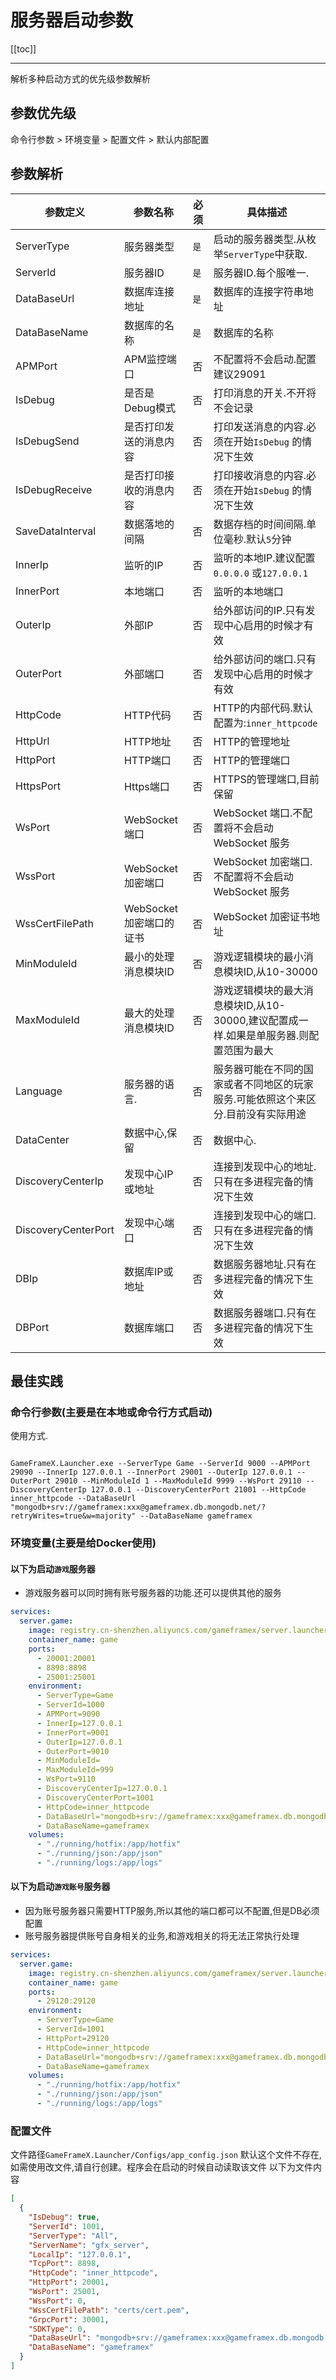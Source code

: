 # 服务器启动参数

[[toc]]

---

解析多种启动方式的优先级参数解析

## 参数优先级

命令行参数 > 环境变量 > 配置文件 > 默认内部配置

## 参数解析

| 参数定义                | 参数名称              | 必须  | 具体描述                                               |
|---------------------|-------------------|-----|----------------------------------------------------|
| ServerType          | 服务器类型             | `是` | 启动的服务器类型.从枚举`ServerType`中获取.                       |
| ServerId            | 服务器ID             | `是` | 服务器ID.每个服唯一.                                       |
| DataBaseUrl         | 数据库连接地址           | `是` | 数据库的连接字符串地址                                        |
| DataBaseName        | 数据库的名称            | `是` | 数据库的名称                                             |
| APMPort             | APM监控端口           | 否   | 不配置将不会启动.配置建议29091                                 |
| IsDebug             | 是否是Debug模式        | 否   | 打印消息的开关.不开将不会记录                                    |
| IsDebugSend         | 是否打印发送的消息内容       | 否   | 打印发送消息的内容.必须在开始`IsDebug` 的情况下生效                    |
| IsDebugReceive      | 是否打印接收的消息内容       | 否   | 打印接收消息的内容.必须在开始`IsDebug` 的情况下生效                    |
| SaveDataInterval    | 数据落地的间隔           | 否   | 数据存档的时间间隔.单位毫秒.默认`5`分钟                             |
| InnerIp             | 监听的IP             | 否   | 监听的本地IP.建议配置`0.0.0.0` 或`127.0.0.1`                 |
| InnerPort           | 本地端口              | 否   | 监听的本地端口                                            |
| OuterIp             | 外部IP              | 否   | 给外部访问的IP.只有发现中心启用的时候才有效                            |
| OuterPort           | 外部端口              | 否   | 给外部访问的端口.只有发现中心启用的时候才有效                            |
| HttpCode            | HTTP代码            | 否   | HTTP的内部代码.默认配置为:`inner_httpcode`                   |
| HttpUrl             | HTTP地址            | 否   | HTTP的管理地址                                          |
| HttpPort            | HTTP端口            | 否   | HTTP的管理端口                                          |
| HttpsPort           | Https端口           | 否   | HTTPS的管理端口,目前保留                                    |
| WsPort              | WebSocket 端口      | 否   | WebSocket 端口.不配置将不会启动WebSocket 服务                  |
| WssPort             | WebSocket 加密端口    | 否   | WebSocket 加密端口.不配置将不会启动WebSocket 服务                |
| WssCertFilePath     | WebSocket 加密端口的证书 | 否   | WebSocket 加密证书地址                                   |
| MinModuleId         | 最小的处理消息模块ID       | 否   | 游戏逻辑模块的最小消息模块ID,从10-30000                          |
| MaxModuleId         | 最大的处理消息模块ID       | 否   | 游戏逻辑模块的最大消息模块ID,从10-30000,建议配置成一样.如果是单服务器.则配置范围为最大 |
| Language            | 服务器的语言.           | 否   | 服务器可能在不同的国家或者不同地区的玩家服务.可能依照这个来区分.目前没有实际用途          |
| DataCenter          | 数据中心,保留           | 否   | 数据中心.                                              |
| DiscoveryCenterIp   | 发现中心IP或地址         | 否   | 连接到发现中心的地址.只有在多进程完备的情况下生效                          |
| DiscoveryCenterPort | 发现中心端口            | 否   | 连接到发现中心的端口.只有在多进程完备的情况下生效                          |
| DBIp                | 数据库IP或地址          | 否   | 数据服务器地址.只有在多进程完备的情况下生效                             |
| DBPort              | 数据库端口             | 否   | 数据服务器端口.只有在多进程完备的情况下生效                             |

## 最佳实践

### 命令行参数(主要是在本地或命令行方式启动)

使用方式.

```shell

GameFrameX.Launcher.exe --ServerType Game --ServerId 9000 --APMPort 29090 --InnerIp 127.0.0.1 --InnerPort 29001 --OuterIp 127.0.0.1 --OuterPort 29010 --MinModuleId 1 --MaxModuleId 9999 --WsPort 29110 --DiscoveryCenterIp 127.0.0.1 --DiscoveryCenterPort 21001 --HttpCode inner_httpcode --DataBaseUrl "mongodb+srv://gameframex:xxx@gameframex.db.mongodb.net/?retryWrites=true&w=majority" --DataBaseName gameframex

```

### 环境变量(主要是给Docker使用)

#### 以下为启动`游戏`服务器

- 游戏服务器可以同时拥有账号服务器的功能.还可以提供其他的服务

```yaml
services:
  server.game:
    image: registry.cn-shenzhen.aliyuncs.com/gameframex/server.launcher:1.0.0
    container_name: game
    ports:
      - 20001:20001
      - 8898:8898
      - 25001:25001
    environment:
      - ServerType=Game
      - ServerId=1000
      - APMPort=9090
      - InnerIp=127.0.0.1
      - InnerPort=9001
      - OuterIp=127.0.0.1
      - OuterPort=9010
      - MinModuleId=
      - MaxModuleId=999
      - WsPort=9110
      - DiscoveryCenterIp=127.0.0.1
      - DiscoveryCenterPort=1001
      - HttpCode=inner_httpcode
      - DataBaseUrl="mongodb+srv://gameframex:xxx@gameframex.db.mongodb.net/?retryWrites=true&w=majority"
      - DataBaseName=gameframex
    volumes:
      - "./running/hotfix:/app/hotfix"
      - "./running/json:/app/json"
      - "./running/logs:/app/logs"
```

#### 以下为启动`游戏账号`服务器

- 因为账号服务器只需要HTTP服务,所以其他的端口都可以不配置,但是DB必须配置
- 账号服务器提供账号自身相关的业务,和游戏相关的将无法正常执行处理

```yaml
services:
  server.game:
    image: registry.cn-shenzhen.aliyuncs.com/gameframex/server.launcher:1.0.0
    container_name: game
    ports:
      - 29120:29120
    environment:
      - ServerType=Game
      - ServerId=1001
      - HttpPort=29120
      - HttpCode=inner_httpcode
      - DataBaseUrl="mongodb+srv://gameframex:xxx@gameframex.db.mongodb.net/?retryWrites=true&w=majority"
      - DataBaseName=gameframex
    volumes:
      - "./running/hotfix:/app/hotfix"
      - "./running/json:/app/json"
      - "./running/logs:/app/logs"
```

### 配置文件

文件路径`GameFrameX.Launcher/Configs/app_config.json`
默认这个文件不存在,如需使用改文件,请自行创建。程序会在启动的时候自动读取该文件
以下为文件内容

```json
[
  {
    "IsDebug": true,
    "ServerId": 1001,
    "ServerType": "All",
    "ServerName": "gfx_server",
    "LocalIp": "127.0.0.1",
    "TcpPort": 8898,
    "HttpCode": "inner_httpcode",
    "HttpPort": 20001,
    "WsPort": 25001,
    "WssPort": 0,
    "WssCertFilePath": "certs/cert.pem",
    "GrpcPort": 30001,
    "SDKType": 0,
    "DataBaseUrl": "mongodb+srv://gameframex:xxx@gameframex.db.mongodb.net/?retryWrites=true&w=majority",
    "DataBaseName": "gameframex"
  }
]

```


